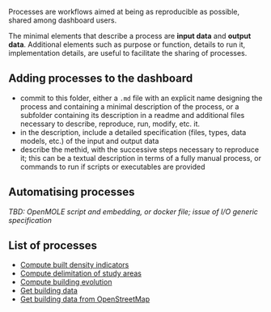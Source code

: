 
Processes are workflows aimed at being as reproducible as possible, shared among dashboard users.

The minimal elements that describe a process are **input data** and **output data**. Additional elements such as purpose or function, details to run it, implementation details, are useful to facilitate the sharing of processes.


## Adding processes to the dashboard

 - commit to this folder, either a `.md` file with an explicit name designing the process and containing a minimal description of the process, or a subfolder containing its description in a readme and additional files necessary to describe, reproduce, run, modify, etc. it.
 - in the description, include a detailed specification (files, types, data models, etc.) of the input and output data
 - describe the methid, with the successive steps necessary to reproduce it; this can be a textual description in terms of a fully manual process, or commands to run if scripts or executables are provided


## Automatising processes

*TBD: OpenMOLE script and embedding, or docker file; issue of I/O generic specification*



## List of processes

 - [Compute built density indicators](./ComputeBuiltDensityIndicators.md)
 - [Compute delimitation of study areas](./ComputeDeliminatationStudyAreas.md)
 - [Compute building evolution](./ComputeEvolution.md)
 - [Get building data](./GetBuildingData.md)
 - [Get building data from OpenStreetMap](./GetOpenStreetMapBuildingData)
